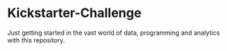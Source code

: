 # Kickstarter-Challenge

Just getting started in the vast world of data, programming and analytics with this repository. 
